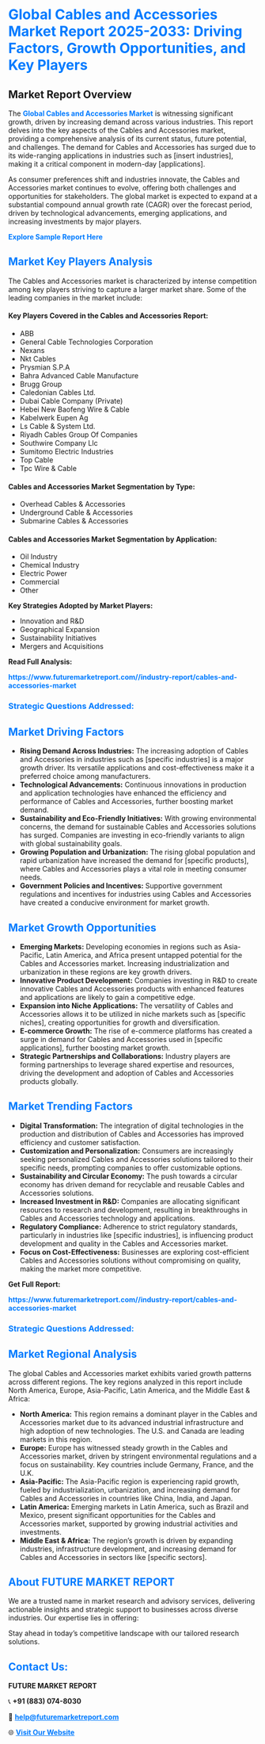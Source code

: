 <h1 style="color: #007BFF;">Global Cables and Accessories Market Report 2025-2033: Driving Factors, Growth Opportunities, and Key Players</h1>

<section id="overview">
<h2>Market Report Overview</h2>
<p>The <a href="https://www.futuremarketreport.com//industry-report/cables-and-accessories-market" style="color: #007BFF; text-decoration: none;"><strong>Global Cables and Accessories Market</strong></a> is witnessing significant growth, driven by increasing demand across various industries. This report delves into the key aspects of the Cables and Accessories market, providing a comprehensive analysis of its current status, future potential, and challenges. The demand for Cables and Accessories has surged due to its wide-ranging applications in industries such as [insert industries], making it a critical component in modern-day [applications].</p>
<p>As consumer preferences shift and industries innovate, the Cables and Accessories market continues to evolve, offering both challenges and opportunities for stakeholders. The global market is expected to expand at a substantial compound annual growth rate (CAGR) over the forecast period, driven by technological advancements, emerging applications, and increasing investments by major players.</p>
</section>

<section id="overview">
<p><a href="https://www.futuremarketreport.com//request-sample/reportId=85236" style="color: #007BFF; text-decoration: none;"><strong>Explore Sample Report Here</strong></a></p>
</section>

<section id="key-players">
<h2 style="color: #007BFF;">Market Key Players Analysis</h2>
<p>The Cables and Accessories market is characterized by intense competition among key players striving to capture a larger market share. Some of the leading companies in the market include:</p>
<h4>Key Players Covered in the Cables and Accessories Report:</h4>
<ul><li>ABB</li><li>General Cable Technologies Corporation</li><li>Nexans</li><li>Nkt Cables</li><li>Prysmian S.P.A</li><li>Bahra Advanced Cable Manufacture</li><li>Brugg Group</li><li>Caledonian Cables Ltd.</li><li>Dubai Cable Company (Private)</li><li>Hebei New Baofeng Wire &amp; Cable</li><li>Kabelwerk Eupen Ag</li><li>Ls Cable &amp; System Ltd.</li><li>Riyadh Cables Group Of Companies</li><li>Southwire Company Llc</li><li>Sumitomo Electric Industries</li><li>Top Cable</li><li>Tpc Wire &amp; Cable</li></ul>
<h4>Cables and Accessories Market Segmentation by Type:</h4>
<ul><li>Overhead Cables &amp; Accessories</li><li>Underground Cable &amp; Accessories</li><li>Submarine Cables &amp; Accessories</li></ul>

<h4>Cables and Accessories Market Segmentation by Application:</h4>
<ul><li>Oil Industry</li><li>Chemical Industry</li><li>Electric Power</li><li>Commercial</li><li>Other</li></ul>
<p><strong>Key Strategies Adopted by Market Players:</strong></p>
<ul>
<li>Innovation and R&D</li>
<li>Geographical Expansion</li>
<li>Sustainability Initiatives</li>
<li>Mergers and Acquisitions</li>
</ul>
</section>

<section>
<p><strong>Read Full Analysis: </strong></p><a href="https://www.futuremarketreport.com//industry-report/cables-and-accessories-market" style="color: #007BFF; text-decoration: none;"><strong>https://www.futuremarketreport.com//industry-report/cables-and-accessories-market</strong></a>
<h3 style="color: #007BFF;">Strategic Questions Addressed:</h3>
</section>

<section id="driving-factors">
<h2 style="color: #007BFF;">Market Driving Factors</h2>
<ul>
<li><strong>Rising Demand Across Industries:</strong> The increasing adoption of Cables and Accessories in industries such as [specific industries] is a major growth driver. Its versatile applications and cost-effectiveness make it a preferred choice among manufacturers.</li>
<li><strong>Technological Advancements:</strong> Continuous innovations in production and application technologies have enhanced the efficiency and performance of Cables and Accessories, further boosting market demand.</li>
<li><strong>Sustainability and Eco-Friendly Initiatives:</strong> With growing environmental concerns, the demand for sustainable Cables and Accessories solutions has surged. Companies are investing in eco-friendly variants to align with global sustainability goals.</li>
<li><strong>Growing Population and Urbanization:</strong> The rising global population and rapid urbanization have increased the demand for [specific products], where Cables and Accessories plays a vital role in meeting consumer needs.</li>
<li><strong>Government Policies and Incentives:</strong> Supportive government regulations and incentives for industries using Cables and Accessories have created a conducive environment for market growth.</li>
</ul>
</section>

<section id="growth-opportunities">
<h2 style="color: #007BFF;">Market Growth Opportunities</h2>
<ul>
<li><strong>Emerging Markets:</strong> Developing economies in regions such as Asia-Pacific, Latin America, and Africa present untapped potential for the Cables and Accessories market. Increasing industrialization and urbanization in these regions are key growth drivers.</li>
<li><strong>Innovative Product Development:</strong> Companies investing in R&D to create innovative Cables and Accessories products with enhanced features and applications are likely to gain a competitive edge.</li>
<li><strong>Expansion into Niche Applications:</strong> The versatility of Cables and Accessories allows it to be utilized in niche markets such as [specific niches], creating opportunities for growth and diversification.</li>
<li><strong>E-commerce Growth:</strong> The rise of e-commerce platforms has created a surge in demand for Cables and Accessories used in [specific applications], further boosting market growth.</li>
<li><strong>Strategic Partnerships and Collaborations:</strong> Industry players are forming partnerships to leverage shared expertise and resources, driving the development and adoption of Cables and Accessories products globally.</li>
</ul>
</section>

<section id="trending-factors">
<h2 style="color: #007BFF;">Market Trending Factors</h2>
<ul>
<li><strong>Digital Transformation:</strong> The integration of digital technologies in the production and distribution of Cables and Accessories has improved efficiency and customer satisfaction.</li>
<li><strong>Customization and Personalization:</strong> Consumers are increasingly seeking personalized Cables and Accessories solutions tailored to their specific needs, prompting companies to offer customizable options.</li>
<li><strong>Sustainability and Circular Economy:</strong> The push towards a circular economy has driven demand for recyclable and reusable Cables and Accessories solutions.</li>
<li><strong>Increased Investment in R&D:</strong> Companies are allocating significant resources to research and development, resulting in breakthroughs in Cables and Accessories technology and applications.</li>
<li><strong>Regulatory Compliance:</strong> Adherence to strict regulatory standards, particularly in industries like [specific industries], is influencing product development and quality in the Cables and Accessories market.</li>
<li><strong>Focus on Cost-Effectiveness:</strong> Businesses are exploring cost-efficient Cables and Accessories solutions without compromising on quality, making the market more competitive.</li>
</ul>
</section>

<section>
<p><strong>Get Full Report: </strong></p><a href="https://www.futuremarketreport.com//industry-report/cables-and-accessories-market" style="color: #007BFF; text-decoration: none;"><strong>https://www.futuremarketreport.com//industry-report/cables-and-accessories-market</strong></a>
<h3 style="color: #007BFF;">Strategic Questions Addressed:</h3>
</section>


<section id="regional-analysis">
<h2 style="color: #007BFF;">Market Regional Analysis</h2>
<p>The global Cables and Accessories market exhibits varied growth patterns across different regions. The key regions analyzed in this report include North America, Europe, Asia-Pacific, Latin America, and the Middle East & Africa:</p>
<ul>
<li><strong>North America:</strong> This region remains a dominant player in the Cables and Accessories market due to its advanced industrial infrastructure and high adoption of new technologies. The U.S. and Canada are leading markets in this region.</li>
<li><strong>Europe:</strong> Europe has witnessed steady growth in the Cables and Accessories market, driven by stringent environmental regulations and a focus on sustainability. Key countries include Germany, France, and the U.K.</li>
<li><strong>Asia-Pacific:</strong> The Asia-Pacific region is experiencing rapid growth, fueled by industrialization, urbanization, and increasing demand for Cables and Accessories in countries like China, India, and Japan.</li>
<li><strong>Latin America:</strong> Emerging markets in Latin America, such as Brazil and Mexico, present significant opportunities for the Cables and Accessories market, supported by growing industrial activities and investments.</li>
<li><strong>Middle East & Africa:</strong> The region’s growth is driven by expanding industries, infrastructure development, and increasing demand for Cables and Accessories in sectors like [specific sectors].</li>
</ul>
</section>

<footer>
<h2 style="color: #007BFF;">About FUTURE MARKET REPORT</h2>
<p>We are a trusted name in market research and advisory services, delivering actionable insights and strategic support to businesses across diverse industries. Our expertise lies in offering:</p>

<p>Stay ahead in today’s competitive landscape with our tailored research solutions.</p>

<h2 style="color: #007BFF;">Contact Us:</h2>
<p><strong>FUTURE MARKET REPORT</strong></p>
<p>📞 <strong>+91 (883) 074-8030</strong></p>
<p>📧 <strong><a href="mailto:help@futuremarketreport.com" style="color: #007BFF;">help@futuremarketreport.com</a></strong></p>
<p>🌐 <strong><a href="https://www.futuremarketreport.com/" style="color: #007BFF;">Visit Our Website</a></strong></p>
</footer>